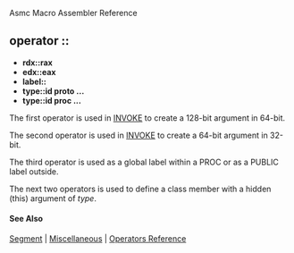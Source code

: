 Asmc Macro Assembler Reference

## operator ::

- **rdx::rax**
- **edx::eax**
- **label::**
- **type::id proto ...**
- **type::id proc ...**

The first operator is used in [INVOKE](directive.md#invoke) to create a 128-bit argument in 64-bit.

The second operator is used in [INVOKE](directive.md#invoke) to create a 64-bit argument in 32-bit.

The third operator is used as a global label within a PROC or as a PUBLIC label outside.

The next two operators is used to define a class member with a hidden (this) argument of _type_.

#### See Also

[Segment](segment.md) | [Miscellaneous](miscellaneous.md) | [Operators Reference](readme.md)
